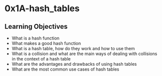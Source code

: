 # 0x1A-hash_tables
## Learning Objectives
   * What is a hash function
   * What makes a good hash function
   * What is a hash table, how do they work and how to use them
   * What is a collision and what are the main ways of dealing with collisions in the context of a hash table
   * What are the advantages and drawbacks of using hash tables
   * What are the most common use cases of hash tables
